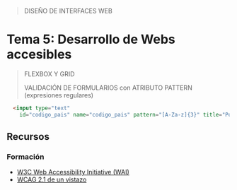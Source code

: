 > DISEÑO DE INTERFACES WEB

# Tema 5: Desarrollo de Webs accesibles

> FLEXBOX Y GRID
> 
> VALIDACIÓN DE FORMULARIOS con ATRIBUTO PATTERN (expresiones regulares)

```html
  <input type="text"
    id="codigo_pais" name="codigo_pais" pattern="[A-Za-z]{3}" title="Por favor, introduce 3 letras del código de país"
```



## Recursos

### Formación

- [W3C Web Accessibility Initiative (WAI)](https://www.w3.org/WAI/design-develop/es)
- [WCAG 2.1 de un vistazo](https://www.w3.org/WAI/standards-guidelines/wcag/glance/es)
